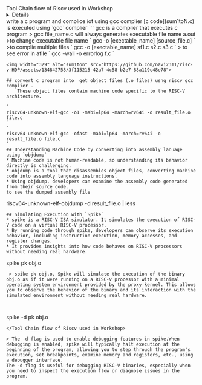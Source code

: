 <Tool Chain flow of Riscv used in Workshop>
  <sumary>Tool Chain flow of Riscv used in Workshop</sumary>
  <details></details>
 write a  c program and complice iot using gcc complier
[c code](sum1toN.c)
 is executed using `gcc` complier 
```
gcc is a complier that executes c program
> gcc file_name.c
will always generates executable file name  a.out
>to change executable file name 
` gcc -o [exectable_name] [source_file.c] `
>to complie multiple files
 ` gcc -o [exectable_name] sf1.c s2.c s3.c `
> to see error in afile
` gcc -wall -o errorlog f.c `

```
<img width="329" alt="sum1ton" src="https://github.com/navi2311/risc-v-HDP/assets/134842758/3f115215-42a7-4c58-b2e7-88a119c48e78">

## convert c program into  get object files (.o files) usng riscv gcc complier . 
    These object files contain machine code specific to the RISC-V architecture.
  
`
riscv64-unknown-elf-gcc -o1 -mabi=lp64 -march=rv64i -o result_file.o file.c
`
`
riscv64-unknown-elf-gcc -ofast -mabi=lp64 -march=rv64i -o result_file.o file.c
`
## Understanding Machine Code by converting into assembly lanuage  using `objdump`
* Machine code is not human-readable, so understanding its behavior directly is challenging.
* objdump is a tool that disassembles object files, converting machine code into assembly language instructions.
* Using objdump, developers can examine the assembly code generated from their source code.
to see the dumped assembly file 
```
riscv64-unknown-elf-objdump -d result_file.o | less
```
## Simulating Execution with `Spike`
* spike is a RISC-V ISA simulator. It simulates the execution of RISC-V code on a virtual RISC-V processor.
* By running code through spike, developers can observe its execution behavior, including instruction execution, memory accesses, and register changes.
* It provides insights into how code behaves on RISC-V processors without needing real hardware.
```
spike pk obj.o

```
 > spike pk obj.o, Spike will simulate the execution of the binary obj.o as if it were running on a RISC-V processor with a minimal operating system environment provided by the proxy kernel. This allows you to observe the behavior of the binary and its interaction with the simulated environment without needing real hardware.



```
spike -d pk obj.o
```
</Tool Chain flow of Riscv used in Workshop>

> The -d flag is used to enable debugging features in spike.When debugging is enabled, spike will typically halt execution at the beginning of the program, allowing you to step through the program's execution, set breakpoints, examine memory and registers, etc., using a debugger interface.
The -d flag is useful for debugging RISC-V binaries, especially when you need to inspect the execution flow or diagnose issues in the program.

